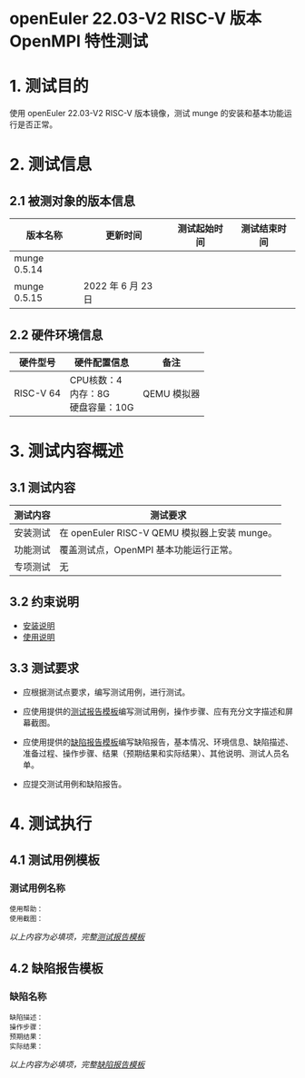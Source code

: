 # openEuler 22.03-V2 RISC-V 版本 OpenMPI 特性测试

# 1. 测试目的

使用 openEuler 22.03-V2 RISC-V 版本镜像，测试 munge 的安装和基本功能运行是否正常。

# 2. 测试信息

## 2.1 被测对象的版本信息

| 版本名称     | 更新时间           | 测试起始时间 | 测试结束时间 |
|--------------|--------------------|--------------|--------------|
| munge 0.5.14 |                    |              |              |
| munge 0.5.15 | 2022 年 6 月 23 日 |              |              |

## 2.2 硬件环境信息

| 硬件型号  | 硬件配置信息                            | 备注        |
|-----------|-----------------------------------------|-------------|
| RISC-V 64 | CPU核数：4<br>内存：8G<br>硬盘容量：10G | QEMU 模拟器 |

# 3. 测试内容概述

## 3.1 测试内容

| 测试内容 | 测试要求                                      |
|----------|-----------------------------------------------|
| 安装测试 | 在 openEuler RISC-V QEMU 模拟器上安装 munge。 |
| 功能测试 | 覆盖测试点，OpenMPI 基本功能运行正常。        |
| 专项测试 | 无                                            |

## 3.2 约束说明

- [安装说明](./munge_installation_guide.md)
- [使用说明](./munge_userguide.md)

## 3.3 测试要求

- 应根据测试点要求，编写测试用例，进行测试。

- 应使用提供的[测试报告模板](./测试报告模板.md)编写测试用例，操作步骤、应有充分文字描述和屏幕截图。

- 应使用提供的[缺陷报告模板](./缺陷报告模板.md)编写缺陷报告，基本情况、环境信息、缺陷描述、准备过程、操作步骤、结果（预期结果和实际结果）、其他说明、测试人员名单。

- 应提交测试用例和缺陷报告。

# 4. 测试执行

## 4.1 测试用例模板

### 测试用例名称

    使用帮助：
    使用截图：

*以上内容为必填项，完整[测试报告模板](./测试报告模板.md)*

## 4.2 缺陷报告模板

### 缺陷名称

    缺陷描述：
    操作步骤：
    预期结果：
    实际结果：

*以上内容为必填项，完整[缺陷报告模板](./测试报告模板.md)*